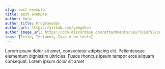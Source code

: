 ```yaml
---
slug: post exemplo
title: post exemplo
author: Sora
author_title: Programador 
author_url: https://github.com/yangshun
author_image_url: https://cdn.discordapp.com/attachments/591778187957108738/891860286498299935/Screenshot_3.png
tags: [Teste, Testando, Isso é um teste]
---
```


Lorem ipsum dolor sit amet, consectetur adipiscing elit. Pellentesque elementum dignissim ultricies. Fusce rhoncus ipsum tempor eros aliquam consequat. Lorem ipsum dolor sit amet
